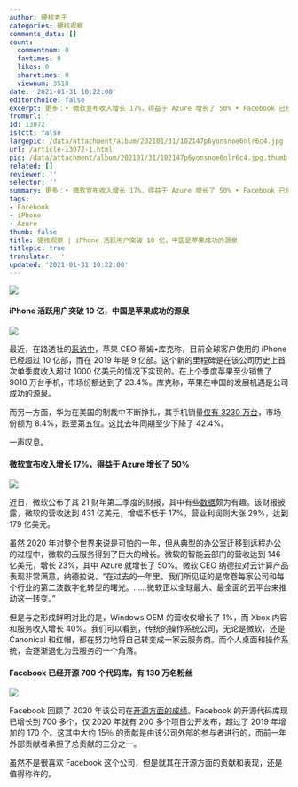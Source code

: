 ```yaml
---
author: 硬核老王
categories: 硬核观察
comments_data: []
count:
  commentnum: 0
  favtimes: 0
  likes: 0
  sharetimes: 0
  viewnum: 3518
date: '2021-01-31 10:22:00'
editorchoice: false
excerpt: 更多：• 微软宣布收入增长 17%，得益于 Azure 增长了 50% • Facebook 已经开源 700 个代码库，有 130 万名粉丝
fromurl: ''
id: 13072
islctt: false
largepic: /data/attachment/album/202101/31/102147p6yonsnoe6nlr6c4.jpg
url: /article-13072-1.html
pic: /data/attachment/album/202101/31/102147p6yonsnoe6nlr6c4.jpg.thumb.jpg
related: []
reviewer: ''
selector: ''
summary: 更多：• 微软宣布收入增长 17%，得益于 Azure 增长了 50% • Facebook 已经开源 700 个代码库，有 130 万名粉丝
tags:
- Facebook
- iPhone
- Azure
thumb: false
title: 硬核观察 | iPhone 活跃用户突破 10 亿，中国是苹果成功的源泉
titlepic: true
translator: ''
updated: '2021-01-31 10:22:00'
---
```


![](/data/attachment/album/202101/31/102147p6yonsnoe6nlr6c4.jpg)


#### iPhone 活跃用户突破 10 亿，中国是苹果成功的源泉


![](/data/attachment/album/202101/31/102201kyp7ozk55p7k500y.jpg)


最近，在路透社的[采访中](https://www.reuters.com/article/us-apple-results/apple-tops-wall-street-expectations-on-record-iphone-revenue-china-sales-surge-idUSKBN29W2TD?il=0)，苹果 CEO 蒂姆•库克称，目前全球客户使用的 iPhone 已经超过 10 亿部，而在 2019 年是 9 亿部。这个新的里程碑是在该公司历史上首次单季度收入超过 1000 亿美元的情况下实现的。在上个季度苹果至少销售了 9010 万台手机，市场份额达到了 23.4%。库克称，苹果在中国的发展机遇是公司成功的源泉。


而另一方面，华为在美国的制裁中不断挣扎，其手机销量[仅有 3230 万台](https://news.softpedia.com/news/apple-number-one-phone-maker-thanks-to-phenomenal-performance-532039.shtml)，市场份额为 8.4%，跌至第五位。这比去年同期至少下降了 42.4%。


一声叹息。 


#### 微软宣布收入增长 17%，得益于 Azure 增长了 50%


![](/data/attachment/album/202101/31/102238dqonxv2v6f2eoetn.jpg)


近日，微软公布了其 21 财年第二季度的财报，其中有些[数据](https://news.softpedia.com/news/microsoft-announces-17-revenue-increase-thanks-to-50-azure-growth-532027.shtml)颇为有趣。该财报披露，微软的营收达到 431 亿美元，增幅不低于 17%，营业利润则大涨 29%，达到 179 亿美元。


虽然 2020 年对整个世界来说是可怕的一年，但从典型的办公室迁移到远程办公的过程中，微软的云服务得到了巨大的增长。微软的智能云部门的营收达到 146 亿美元，增长 23%，其中 Azure 就增长了 50%。微软 CEO 纳德拉对云计算产品表现非常满意，纳德拉说，“在过去的一年里，我们所见证的是席卷每家公司和每个行业的第二波数字化转型的曙光。……微软正以全球最大、最全面的云平台来推动这一转变。”


但是与之形成鲜明对比的是，Windows OEM 的营收仅增长了 1%，而 Xbox 内容和服务收入增长 40%。我们可以看到，传统的操作系统公司，无论是微软，还是 Canonical 和红帽，都在努力地将自己转变成一家云服务商。而个人桌面和操作系统，会逐渐退化为云服务的一个角落。 


#### Facebook 已经开源 700 个代码库，有 130 万名粉丝


![](/data/attachment/album/202101/31/102249sk5r167p5n1k3ahr.jpg)


Facebook 回顾了 2020 年该公司在[开源方面的成绩](https://www.zdnet.com/article/open-source-at-facebook-700-repositories-and-1-3-million-followers/)。Facebook 的开源代码库现已增长到 700 多个，仅 2020 年就有 200 多个项目公开发布，超过了 2019 年增加的 170 个。这其中大约 15％ 的贡献是由该公司外部的参与者进行的，而前一年外部贡献者承担了总贡献的三分之一。


虽然不是很喜欢 Facebook 这个公司，但是就其在开源方面的贡献和表现，还是值得称许的。